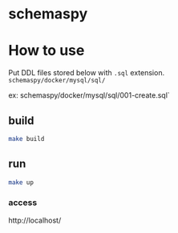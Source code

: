 # schemaspy

# How to use

Put DDL files stored below with `.sql` extension.
` schemaspy/docker/mysql/sql/ `

ex: schemaspy/docker/mysql/sql/001-create.sql`


## build
```bash
make build
```

## run
```bash
make up
```

### access
http://localhost/
